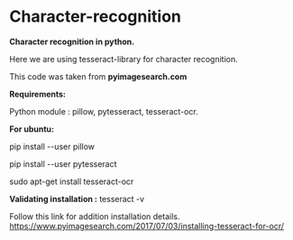 # Character-recognition
**Character recognition in python.**

Here we are using tesseract-library for character recognition.

This code was taken from **pyimagesearch.com**

**Requirements:**

Python module : pillow, pytesseract, tesseract-ocr.

**For ubuntu:**

pip install --user pillow

pip install --user pytesseract

sudo apt-get install tesseract-ocr

**Validating installation :**
tesseract -v

Follow this link for addition installation details.
https://www.pyimagesearch.com/2017/07/03/installing-tesseract-for-ocr/
